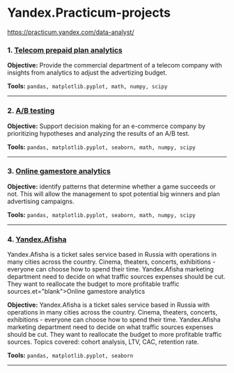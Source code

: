 # Yandex.Practicum-projects
https://practicum.yandex.com/data-analyst/
### 1. <a href="https://github.com/eledon/Yandex.Practicum-projects/tree/main/Telecom%20project" target="blank">Telecom prepaid plan analytics</a>

**Objective:**
Provide the commercial department of a telecom company with insights from analytics to adjust the advertizing budget.

**Tools:**
`pandas, matplotlib.pyplot, math, numpy, scipy`
<hr>

### 2.  <a href="https://github.com/eledon/Yandex.Practicum-projects/tree/main/ABtesting" target="blank">A/B testing</a>

**Objective:**
 Support decision making for an e-commerce company by prioritizing hypotheses and analyzing the results of an A/B test.

**Tools:**
`pandas, matplotlib.pyplot, seaborn, math, numpy, scipy`
<hr>

### 3.  <a href="https://github.com/eledon/Yandex.Practicum-projects/tree/main/Videogames%20market%20research" target="blank">Online gamestore analytics</a>

**Objective:**
identify patterns that determine whether a game succeeds or not. This will allow the management to spot potential big winners and plan advertising campaigns.

**Tools:**
`pandas, matplotlib.pyplot, seaborn, math, numpy, scipy`
<hr>

### 4.  <a href="https://github.com/eledon/Yandex.Practicum-projects/tree/main/YandexAfisha" target="blank">Yandex.Afisha</a>

Yandex.Afisha is a ticket sales service based in Russia with operations in many cities across the country. 
Cinema, theaters, concerts, exhibitions - everyone can choose how to spend their time. Yandex.Afisha marketing department need to decide on what traffic sources expenses should be cut. They want to reallocate the budget to more profitable traffic sources.et="blank">Online gamestore analytics</a>

**Objective:**
Yandex.Afisha is a ticket sales service based in Russia with operations in many cities across the country. 
Cinema, theaters, concerts, exhibitions - everyone can choose how to spend their time. Yandex.Afisha marketing department need to decide on what traffic sources expenses should be cut. They want to reallocate the budget to more profitable traffic sources. Topics covered: cohort analysis, LTV, CAC, retention rate.

**Tools:**
`pandas, matplotlib.pyplot, seaborn`
<hr>
